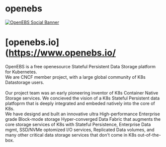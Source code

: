 # openebs

[![OpenEBS Social Banner](https://github.com/openebs/website/blob/main/website/public/images/png/openebs_github_main_banner_HERO_1.png)](https://www.openebs.io/)

# [openebs.io](https://www.openebs.io/ 
OpenEBS is a free openesource Stateful Persistent Data Storage platform for Kubernetes.<BR>
We are CNCF member project, with a large global community of K8s Datastorage users.<BR>
<BR>
Our project team was an early pioneering inventor of K8s Container Native Storage services. We concieved the vision of a K8s Stateful Persistent data platfoprm that is deeply integrated and embeded natively into the core of K8s.<BR>
We have designd and built an innovative ultra High-performance Enterprise grade Block-mode storage Hyper-converged Data Fabric that augments the core storage services of K8s with Stateful Persistence, Enterprise Data mgmt, SSD/NVMe optomized I/O services,
Replicated Data volumes, and many other critical data storage services that don't come in K8s out-of-the-box.<BR>
<BR>

